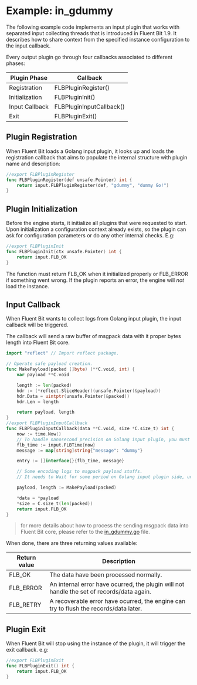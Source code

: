 # Example: in_gdummy

The following example code implements an input plugin that works with
separated input collecting threads that is introduced in Fluent Bit 1.9.
It describes how to share context from the
specified instance configuration to the input callback.

Every output plugin go through four callbacks associated to different phases:

| Plugin Phase        | Callback                   |
|---------------------|----------------------------|
| Registration        | FLBPluginRegister()        |
| Initialization      | FLBPluginInit()            |
| Input Callback      | FLBPluginInputCallback()   |
| Exit                | FLBPluginExit()            |

## Plugin Registration

When Fluent Bit loads a Golang input plugin, it looks up and loads the registration
callback that aims to populate the internal structure with plugin name and
description:

```go
//export FLBPluginRegister
func FLBPluginRegister(def unsafe.Pointer) int {
	return input.FLBPluginRegister(def, "gdummy", "dummy Go!")
}
```

## Plugin Initialization

Before the engine starts, it initialize all plugins that were requested to start.
Upon initialization a configuration context already exists,
so the plugin can ask for configuration parameters or do any other internal checks. E.g:

```go
//export FLBPluginInit
func FLBPluginInit(ctx unsafe.Pointer) int {
	return input.FLB_OK
}
```

The function must return FLB\_OK when it initialized properly or FLB\_ERROR if something went wrong. If the plugin reports an error, the engine will _not_ load the instance.

## Input Callback

When Fluent Bit wants to collect logs from Golang input plugin, the input callback will be triggered.

The callback will send a raw buffer of msgpack data with it proper bytes length into Fluent Bit core.

```go
import "reflect" // Import reflect package.

// Operate safe payload creation.
func MakePayload(packed []byte) (**C.void, int) {
	var payload **C.void

	length := len(packed)
	hdr := (*reflect.SliceHeader)(unsafe.Pointer(&payload))
	hdr.Data = uintptr(unsafe.Pointer(&packed))
	hdr.Len = length

	return payload, length
}
//export FLBPluginInputCallback
func FLBPluginInputCallback(data **C.void, size *C.size_t) int {
	now := time.Now()
	// To handle nanosecond precision on Golang input plugin, you must wrap up time instances with input.FLBTime type.
	flb_time := input.FLBTime{now}
	message := map[string]string{"message": "dummy"}

	entry := []interface{}{flb_time, message}

	// Some encoding logs to msgpack payload stuffs.
	// It needs to Wait for some period on Golang input plugin side, until the new records are emitted.

	payload, length := MakePayload(packed)

	*data = *payload
	*size = C.size_t(len(packed))
	return input.FLB_OK
}
```

> for more details about how to process the sending msgpack data into Fluent Bit core, please refer to the [in_gdummy.go](in_gdummy.go) file.

When done, there are three returning values available:

| Return value  | Description                                    |
|---------------|------------------------------------------------|
| FLB\_OK       | The data have been processed normally.         |
| FLB\_ERROR    | An internal error have ocurred, the plugin will not handle the set of records/data again. |
| FLB\_RETRY    | A recoverable error have ocurred, the engine can try to flush the records/data later.|

## Plugin Exit

When Fluent Bit will stop using the instance of the plugin, it will trigger the exit callback. e.g:

```go
//export FLBPluginExit
func FLBPluginExit() int {
	return input.FLB_OK
}
```
